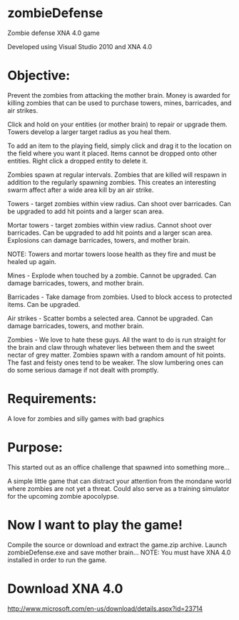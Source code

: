zombieDefense
=============

Zombie defense XNA 4.0 game

Developed using Visual Studio 2010 and XNA 4.0

Objective:
==========
Prevent the zombies from attacking the mother brain. Money is awarded for killing zombies that can be used to purchase 
towers, mines, barricades, and air strikes. 

Click and hold on your entities (or mother brain) to repair or upgrade them. 
Towers develop a larger target radius as you heal them.

To add an item to the playing field, simply click and drag it to the location on the field where you want it placed. 
Items cannot be dropped onto other entities. 
Right click a dropped entity to delete it.

Zombies spawn at regular intervals. Zombies that are killed will respawn in addition to the regularly spawning zombies. 
This creates an interesting swarm affect after a wide area kill by an air strike.

Towers - target zombies within view radius. Can shoot over barricades. Can be upgraded to add hit points and a larger scan area.

Mortar towers - target zombies within view radius. Cannot shoot over barricades. Can be upgraded to add hit points and a larger scan area. Explosions can damage barricades, towers, and mother brain. 

NOTE: Towers and mortar towers loose health as they fire and must be healed up again.

Mines - Explode when touched by a zombie. Cannot be upgraded. Can damage barricades, towers, and mother brain.

Barricades - Take damage from zombies. Used to block access to protected items. Can be upgraded.

Air strikes - Scatter bombs a selected area. Cannot be upgraded. Can damage barricades, towers, and mother brain.

Zombies - We love to hate these guys. All the want to do is run straight for the brain and claw through whatever lies between them and the sweet nectar of grey matter. Zombies spawn with a random amount of hit points. The fast and feisty ones tend to be weaker. The slow lumbering ones can do some serious damage if not dealt with promptly.

Requirements:
=============
A love for zombies and silly games with bad graphics

Purpose:
========
This started out as an office challenge that spawned into something more...

A simple little game that can distract your attention from the mondane world where zombies are not yet a threat. 
Could also serve as a training simulator for the upcoming zombie apocolypse. 

Now I want to play the game!
============================
Compile the source or download and extract the game.zip archive. Launch zombieDefense.exe and save mother brain...
NOTE: You must have XNA 4.0 installed in order to run the game.

Download XNA 4.0
================
http://www.microsoft.com/en-us/download/details.aspx?id=23714

